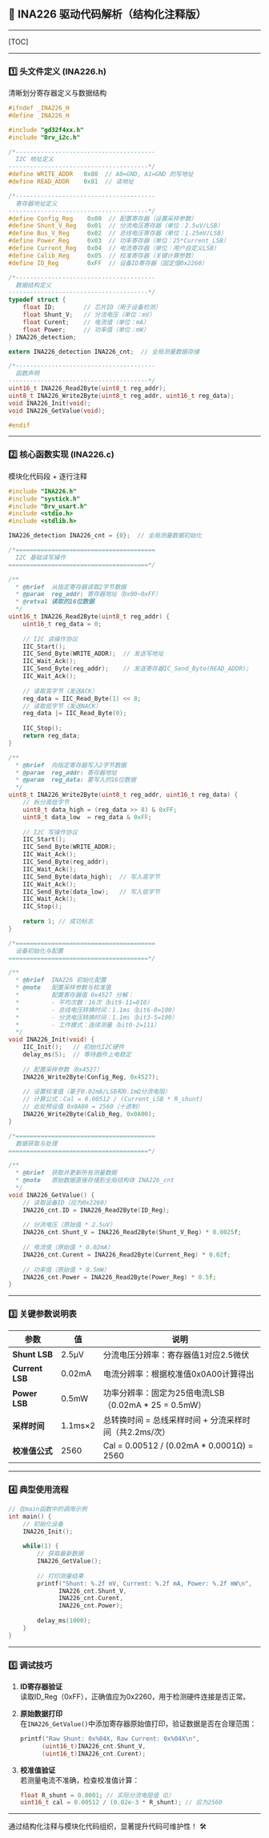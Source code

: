 ## 📌 INA226 驱动代码解析（结构化注释版）

------

[TOC]

------



### **1️⃣ 头文件定义 (INA226.h)**

清晰划分寄存器定义与数据结构

```c
#ifndef _INA226_H
#define _INA226_H

#include "gd32f4xx.h"
#include "Drv_i2c.h"

/*---------------------------------------
  I2C 地址定义
---------------------------------------*/
#define WRITE_ADDR   0x80  // A0=GND, A1=GND 的写地址
#define READ_ADDR    0x81  // 读地址

/*---------------------------------------
  寄存器地址定义
---------------------------------------*/
#define Config_Reg    0x00  // 配置寄存器（设置采样参数）
#define Shunt_V_Reg   0x01  // 分流电压寄存器（单位：2.5uV/LSB）
#define Bus_V_Reg     0x02  // 总线电压寄存器（单位：1.25mV/LSB）
#define Power_Reg     0x03  // 功率寄存器（单位：25*Current_LSB）
#define Current_Reg   0x04  // 电流寄存器（单位：用户自定义LSB）
#define Calib_Reg     0x05  // 校准寄存器（关键计算参数）
#define ID_Reg        0xFF  // 设备ID寄存器（固定值0x2260）

/*---------------------------------------
  数据结构定义
---------------------------------------*/
typedef struct {
    float ID;        // 芯片ID（用于设备检测）
    float Shunt_V;   // 分流电压（单位：mV）
    float Curent;    // 电流值（单位：mA）
    float Power;     // 功率值（单位：mW）
} INA226_detection;

extern INA226_detection INA226_cnt;  // 全局测量数据存储

/*---------------------------------------
  函数声明
---------------------------------------*/
uint16_t INA226_Read2Byte(uint8_t reg_addr);
uint8_t INA226_Write2Byte(uint8_t reg_addr, uint16_t reg_data);
void INA226_Init(void);
void INA226_GetValue(void);

#endif
```

---

### **2️⃣ 核心函数实现 (INA226.c)**  
模块化代码段 + 逐行注释

```c
#include "INA226.h"
#include "systick.h"
#include "Drv_usart.h"
#include <stdio.h>
#include <stdlib.h>

INA226_detection INA226_cnt = {0};  // 全局测量数据初始化

/*=======================================
  I2C 基础读写操作
=======================================*/

/**
  * @brief  从指定寄存器读取2字节数据
  * @param  reg_addr: 寄存器地址（0x00~0xFF）
  * @retval 读取的16位数据
  */
uint16_t INA226_Read2Byte(uint8_t reg_addr) {
    uint16_t reg_data = 0;
    
    // I2C 读操作协议
    IIC_Start();
    IIC_Send_Byte(WRITE_ADDR);  // 发送写地址
    IIC_Wait_Ack();
    IIC_Send_Byte(reg_addr);    // 发送寄存器IC_Send_Byte(READ_ADDR);   // 发送读地址
    IIC_Wait_Ack();
    
    // 读取高字节（发送ACK）
    reg_data = IIC_Read_Byte(1) << 8; 
    // 读取低字节（发送NACK）
    reg_data |= IIC_Read_Byte(0); 
    
    IIC_Stop();
    return reg_data;
}

/**
  * @brief  向指定寄存器写入2字节数据
  * @param  reg_addr: 寄存器地址
  * @param  reg_data: 要写入的16位数据
  */
uint8_t INA226_Write2Byte(uint8_t reg_addr, uint16_t reg_data) {
    // 拆分高低字节
    uint8_t data_high = (reg_data >> 8) & 0xFF;
    uint8_t data_low  = reg_data & 0xFF;
    
    // I2C 写操作协议
    IIC_Start();
    IIC_Send_Byte(WRITE_ADDR);
    IIC_Wait_Ack();
    IIC_Send_Byte(reg_addr);
    IIC_Wait_Ack();
    IIC_Send_Byte(data_high);  // 写入高字节
    IIC_Wait_Ack();
    IIC_Send_Byte(data_low);   // 写入低字节
    IIC_Wait_Ack();
    IIC_Stop();
    
    return 1; // 成功标志
}

/*=======================================
  设备初始化与配置
=======================================*/

/**
  * @brief  INA226 初始化配置
  * @note   配置采样参数与校准值
  *         配置寄存器值 0x4527 分解：
  *         - 平均次数：16次（bit9-11=010）
  *         - 总线电压转换时间：1.1ms（bit6-8=100）
  *         - 分流电压转换时间：1.1ms（bit3-5=100）
  *         - 工作模式：连续测量（bit0-2=111）
  */
void INA226_Init(void) {
    IIC_Init();   // 初始化I2C硬件
    delay_ms(5);  // 等待器件上电稳定
    
    // 配置采样参数（0x4527）
    INA226_Write2Byte(Config_Reg, 0x4527); 
    
    // 设置校准值（基于0.02mA/LSB和0.1mΩ分流电阻）
    // 计算公式：Cal = 0.00512 / (Current_LSB * R_shunt)
    // 此处预设值 0x0A00 = 2560（十进制）
    INA226_Write2Byte(Calib_Reg, 0x0A00); 
}

/*=======================================
  数据获取与处理
=======================================*/

/**
  * @brief  获取并更新所有测量数据
  * @note   原始数据直接存储到全局结构体 INA226_cnt
  */
void INA226_GetValue() {
    // 读取设备ID（应为0x2260）
    INA226_cnt.ID = INA226_Read2Byte(ID_Reg);
    
    // 分流电压（原始值 * 2.5uV）
    INA226_cnt.Shunt_V = INA226_Read2Byte(Shunt_V_Reg) * 0.0025f; 
    
    // 电流值（原始值 * 0.02mA）
    INA226_cnt.Curent = INA226_Read2Byte(Current_Reg) * 0.02f;  
    
    // 功率值（原始值 * 0.5mW）
    INA226_cnt.Power = INA226_Read2Byte(Power_Reg) * 0.5f;      
}
```

---

### **3️⃣ 关键参数说明表**

| 参数            | 值      | 说明                                                   |
| --------------- | ------- | ------------------------------------------------------ |
| **Shunt LSB**   | 2.5μV   | 分流电压分辨率：寄存器值1对应2.5微伏                   |
| **Current LSB** | 0.02mA  | 电流分辨率：根据校准值0x0A00计算得出                   |
| **Power LSB**   | 0.5mW   | 功率分辨率：固定为25倍电流LSB（0.02mA * 25 = 0.5mW）   |
| **采样时间**    | 1.1ms×2 | 总转换时间 = 总线采样时间 + 分流采样时间（共2.2ms/次） |
| **校准值公式**  | 2560    | Cal = 0.00512 / (0.02mA * 0.0001Ω) = 2560              |

---

### **4️⃣ 典型使用流程**

```c
// 在main函数中的调用示例
int main() {
    // 初始化设备
    INA226_Init();
    
    while(1) {
        // 获取最新数据
        INA226_GetValue();
        
        // 打印测量结果
        printf("Shunt: %.2f mV, Current: %.2f mA, Power: %.2f mW\n", 
              INA226_cnt.Shunt_V, 
              INA226_cnt.Curent, 
              INA226_cnt.Power);
        
        delay_ms(1000);
    }
}
```

---

### **5️⃣ 调试技巧**

1. **ID寄存器验证**  
   读取ID_Reg（0xFF），正确值应为0x2260，用于检测硬件连接是否正常。

2. **原始数据打印**  
   在`INA226_GetValue()`中添加寄存器原始值打印，验证数据是否在合理范围：
   ```c
   printf("Raw Shunt: 0x%04X, Raw Current: 0x%04X\n", 
         (uint16_t)INA226_cnt.Shunt_V, 
         (uint16_t)INA226_cnt.Curent);
   ```

3. **校准值验证**  
   若测量电流不准确，检查校准值计算：  
   ```c
   float R_shunt = 0.0001; // 实际分流电阻值（Ω）
   uint16_t cal = 0.00512 / (0.02e-3 * R_shunt); // 应为2560
   ```

---

通过结构化注释与模块化代码组织，显著提升代码可维护性！ 🛠️
